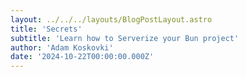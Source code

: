 ```yaml
---
layout: ../../../layouts/BlogPostLayout.astro
title: 'Secrets'
subtitle: 'Learn how to Serverize your Bun project'
author: 'Adam Koskovki'
date: '2024-10-22T00:00:00.000Z'
---
```

